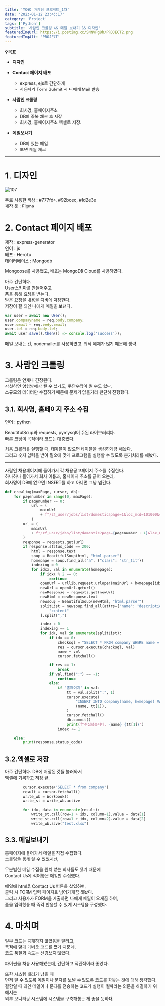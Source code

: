 ```yaml
---
title: 'YOGO 마케팅 프로젝트_1차'
date: '2022-01-12 23:45:17'
category: 'Project'
tags: ['Python']
subtitle: '사람인 크롤링 && 메일 보내기 && 디자인'
featuredImgUrl: https://i.postimg.cc/SNNVPg8h/PROJECT2.png
featuredImgAlt: 'PROJECT'
---
```


**💡목표**

- **디자인**
- **Contact 페이지 배포**

  - express, ejs로 간단하게
  - 사용자가 Form Submit 시 나에게 Mail 발송

- **사람인 크롤링**

  - 회사명, 홈페이지주소
  - DB에 중복 체크 후 저장
  - 회사명, 홈페이지주소 엑셀로 저장.

- **메일보내기**
  - DB에 있는 메일
  - 보낸 메일 체크

---

# 1. 디자인

![107](https://img1.daumcdn.net/thumb/R1280x0/?scode=mtistory2&fname=https%3A%2F%2Fblog.kakaocdn.net%2Fdn%2Fc1M6pP%2FbtrqvApAsMx%2FBGJZu8Z51WRHYnV5N2PiI0%2Fimg.jpg)

주로 사용한 색상 : #777fd4, #92bcec, #1d2e3e  
제작 툴 : Figma

# 2. Contact 페이지 배포

제작 : express-generator  
언어 : js  
배포 : Heroku  
데이터베이스 : Mongodb

Mongoose를 사용했고, 배포는 MongoDB Cloud를 사용하였다.

아주 간단하다.  
User스키마를 만들어주고  
폼을 통해 요청을 받는다.  
받은 요청을 내용을 디비에 저장한다.  
저장이 잘 되면 나에게 메일을 보낸다.

```javascript
var user = await new User();
user.companyname = req.body.company;
user.email = req.body.email;
user.tel = req.body.tel;
await user.save().then(() => console.log('success'));
```

메일 보내는 건, nodemailer를 사용하였고, 워낙 예제가 많기 떄문에 생략

# 3. 사람인 크롤링

크롤링은 언제나 긴장된다.  
자칫하면 영업방해가 될 수 있기도, 무단수집이 될 수도 있다.  
소규모의 데이터만 수집하기 때문에 문제가 없을거라 판단해 진행했다.

## 3.1. 회사명, 홈페이지 주소 수집

언어 : python

BeautifulSoup와 requests, pymysql이 주된 라이브러리다.  
빠른 코딩이 목적이라 코드는 대충짰다.

처음 크롤러를 실행할 때, 테이블이 없으면 테이블을 생성하게끔 해놨다.  
그리고 숫자 입력을 받아 필요에 맞게 프로그램을 실행할 수 있도록 분기처리를 해놨다.

---

사람인 채용페이지에 들어가서 각 채용공고페이지 주소를 수집한다.  
하나하나 들어가서 회사 이름과, 홈페이지 주소를 긁어 오는데,  
회사명이 DB에 없으면 INSERT를 하고 아니면 그냥 넘긴다.

```python
def crawling(maxPage, cursor, db):
    for pagenumber in range(0, maxPage):
        if pagenumber == 0:
            url = (
                mainUrl
                + f"/zf_user/jobs/list/domestic?page=1&loc_mcd=101000&cat_mcls=21&isAjaxRequest=0&page_count=50&sort=RL&type=domestic&is_param=1&isSearchResultEmpty=1&isSectionHome=0&searchParamCount=1#searchTitle"
            )
        url = (
            mainUrl
            + f"/zf_user/jobs/list/domestic?page={pagenumber + 1}&loc_mcd=101000&cat_mcls=21&isAjaxRequest=0&page_count=50&sort=RL&type=domestic&is_param=1&isSearchResultEmpty=1&isSectionHome=0&searchParamCount=1#searchTitle"
        )
        response = requests.get(url)
        if response.status_code == 200:
            html = response.text
            soup = BeautifulSoup(html, "html.parser")
            homepage = soup.find_all("a", {"class": "str_tit"})
            indexing = 0
            for idxx, val in enumerate(homepage):
                if idxx % 2 == 0:
                    continue
                openUrl = urllib.request.urlopen(mainUrl + homepage[idxx]["href"])
                newUrl = openUrl.geturl()
                newResponse = requests.get(newUrl)
                newHtml = newResponse.text
                newsoup = BeautifulSoup(newHtml, "html.parser")
                splitList = newsoup.find_all(attrs={"name": "description"})[0][
                    "content"
                ].split(",")

                index = 0
                indexing += 1
                for idx, val in enumerate(splitList):
                    if idx == 0:
                        checksql = "SELECT * FROM company WHERE name = %s"
                        res = cursor.execute(checksql, val)
                        name = val
                        cursor.fetchall()

                    if res == 1:
                        break
                    if val.find(":") == -1:
                        continue
                    else:
                        if "홈페이지" in val:
                            tt = val.split(":", 1)
                            cursor.execute(
                                "INSERT INTO company(name, homepage) VALUES (%s, %s)",
                                (name, tt[1]),
                            )
                            cursor.fetchall()
                            db.commit()
                            print(f"수집했습니다. {name} {tt[1]}")
                        index += 1

    else:
        print(response.status_code)
```

## 3.2.엑셀로 저장

아주 간단하다. DB에 저장된 것들 불러와서  
엑셀에 기록하고 저장 끝.

```python
        cursor.execute("SELECT * from company")
        result = cursor.fetchall()
        write_wb = Workbook()
        write_st = write_wb.active

        for idx, data in enumerate(result):
            write_st.cell(row=1 + idx, column=1).value = data[1]
            write_st.cell(row=1 + idx, column=2).value = data[2]
            write_wb.save("test.xlsx")
```

## 3.3. 메일보내기

홈페이지에 들어가서 메일을 직접 수집했다.  
크롤링을 통해 할 수 있었지만,

무분별한 메일 수집을 원치 않는 회사들도 있기 때문에  
Contact Us에 적어놓은 메일만 수집했다.

메일에 html로 Contact Us 버튼을 삽입하여,  
클릭 시 FORM 입력 페이지로 넘어가게끔 해놨다.  
그리고 사용자가 FORM을 제출하면 나에게 메일이 오게끔 하여,  
폼을 입력했을 때 즉각 반응할 수 있게 시스템을 구성했다.

# 4. 마치며

일부 코드는 공개하지 않았음을 알리고,  
목적에 맞게 가벼운 코드를 짰기 때문에,  
코드 품질과 속도는 신경쓰지 않았다.

파이썬을 처음 사용해봤는데, 간단하고 직관적이라 좋았다.

또한 시스템 에러가 났을 때  
먼저 알 수 있도록 메일이나 문자를 보낼 수 있도록 코드를 짜놓는 것에 대해 생각했다.  
결함일 때 과연 메일이나 문자를 전송하는 코드가 실행이 될까라는 의문을 해결하기 위해서는  
외부 모니터링 시스템에 시스템을 구축해놓는 게 좋을 듯하다.
